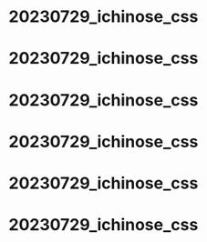 # 20230729_ichinose_css
# 20230729_ichinose_css
# 20230729_ichinose_css
# 20230729_ichinose_css
# 20230729_ichinose_css
# 20230729_ichinose_css

